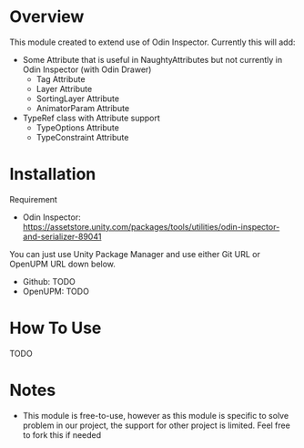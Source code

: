 # Overview
This module created to extend use of Odin Inspector. Currently this will add:
- Some Attribute that is useful in NaughtyAttributes but not currently in Odin Inspector (with Odin Drawer)
  - Tag Attribute
  - Layer Attribute
  - SortingLayer Attribute
  - AnimatorParam Attribute
- TypeRef class with Attribute support
  - TypeOptions Attribute
  - TypeConstraint Attribute

# Installation
Requirement
- Odin Inspector: https://assetstore.unity.com/packages/tools/utilities/odin-inspector-and-serializer-89041

You can just use Unity Package Manager and use either Git URL or OpenUPM URL down below.  
- Github: TODO
- OpenUPM: TODO

# How To Use
TODO

# Notes
- This module is free-to-use, however as this module is specific to solve problem in our project, the support for other project is limited. Feel free to fork this if needed
